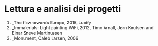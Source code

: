 # Lettura e analisi dei progetti
1. _The flow towards Europe, 2015, Lucify
2. _Immaterials: Light painting WiFi, 2012, Timo Arnall, Jørn Knutsen and Einar Sneve Martinussen
3. _Monument, Caleb Larsen, 2006
